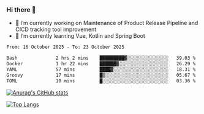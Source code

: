 ### Hi there 👋

- 🔭 I’m currently working on Maintenance of Product Release Pipeline and CICD tracking tool improvement
- 🌱 I’m currently learning Vue, Kotlin and Spring Boot

<!--START_SECTION:waka-->

```txt
From: 16 October 2025 - To: 23 October 2025

Bash              2 hrs 2 mins    █████████▓░░░░░░░░░░░░░░░   39.03 %
Docker            1 hr 22 mins    ██████▓░░░░░░░░░░░░░░░░░░   26.29 %
YAML              57 mins         ████▓░░░░░░░░░░░░░░░░░░░░   18.31 %
Groovy            17 mins         █▒░░░░░░░░░░░░░░░░░░░░░░░   05.67 %
TOML              10 mins         █░░░░░░░░░░░░░░░░░░░░░░░░   03.36 %
```

<!--END_SECTION:waka-->

[![Anurag's GitHub stats](https://github-readme-stats.vercel.app/api?username=yunhao981&show_icons=true&theme=solarized-dark)](https://github.com/anuraghazra/github-readme-stats)

[![Top Langs](https://github-readme-stats.vercel.app/api/top-langs/?username=yunhao981&theme=solarized-dark&layout=compact)](https://github.com/anuraghazra/github-readme-stats)

<!--
**yunhao981/yunhao981** is a ✨ _special_ ✨ repository because its `README.md` (this file) appears on your GitHub profile.

Here are some ideas to get you started:

- 🔭 I’m currently working on Maintenance of Release Pipeline and CICD tracking tool improvement
- 🌱 I’m currently learning Vue, Kotlin and Spring Boot
- 👯 I’m looking to collaborate on ...
- 🤔 I’m looking for help with ...
- 💬 Ask me about ...
- 📫 How to reach me: ...
- 😄 Pronouns: ...
- ⚡ Fun fact: ...
-->


